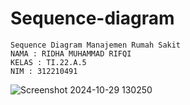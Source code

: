 # Sequence-diagram

```
Sequence Diagram Manajemen Rumah Sakit
NAMA : RIDHA MUHAMMAD RIFQI
KELAS : TI.22.A.5
NIM : 312210491
```


![Screenshot 2024-10-29 130250](https://github.com/user-attachments/assets/984730a8-7278-4840-9103-9bf6c6e4c4ff)
